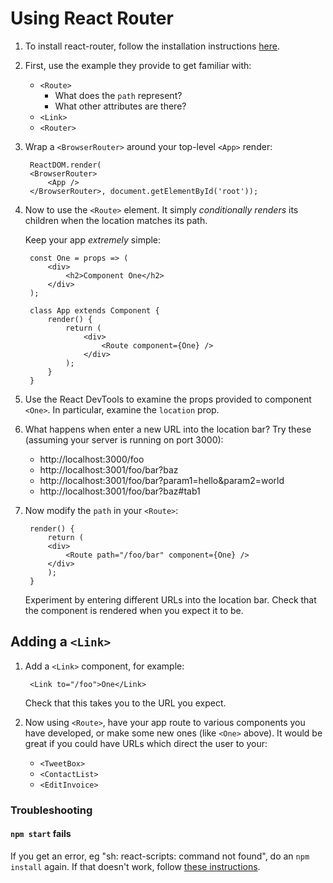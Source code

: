 # Using React Router

1. To install react-router, follow the installation instructions [here](https://reacttraining.com/react-router/web/guides/quick-start).

2. First, use the example they provide to get familiar with:
   - `<Route>`
      - What does the `path` represent?
      - What other attributes are there?
   - `<Link>`
   - `<Router>`


3. Wrap a `<BrowserRouter>` around your top-level `<App>` render:

        ReactDOM.render(
        <BrowserRouter>
            <App />
        </BrowserRouter>, document.getElementById('root'));

4. Now to use the `<Route>` element. It simply _conditionally renders_ its children when the location matches its path.

    Keep your app _extremely_ simple:

        const One = props => (
            <div>
                <h2>Component One</h2>
            </div>
        );

        class App extends Component {
            render() {
                return (
                    <div>
                        <Route component={One} />
                    </div>
                );
            }
        }

5. Use the React DevTools to examine the props provided to component `<One>`. In particular, examine the `location` prop.

6. What happens when enter a new URL into the location bar? Try these (assuming your server is running on port 3000):

    - http://localhost:3000/foo
    - http://localhost:3001/foo/bar?baz
    - http://localhost:3001/foo/bar?param1=hello&param2=world
    - http://localhost:3001/foo/bar?baz#tab1

7. Now modify the `path` in your `<Route>`:

        render() {
            return (
            <div>
                <Route path="/foo/bar" component={One} />
            </div>
            );
        }

    Experiment by entering different URLs into the location bar. Check that the component is rendered when you expect it to be.

## Adding a `<Link>`

1. Add a `<Link>` component, for example:

        <Link to="/foo">One</Link>

    Check that this takes you to the URL you expect.

8. Now using `<Route>`, have your app route to various components you have developed, or make some new ones (like `<One>` above). It would be great if you could have URLs which direct the user to your:
    - `<TweetBox>`
    - `<ContactList>`
    - `<EditInvoice>`




### Troubleshooting

#### `npm start` fails

If you get an error, eg "sh: react-scripts: command not found", do an `npm install` again. If that doesn't work, follow [these instructions](https://stackoverflow.com/questions/39959900/npm-start-error-with-create-react-app#answer-39960890).
